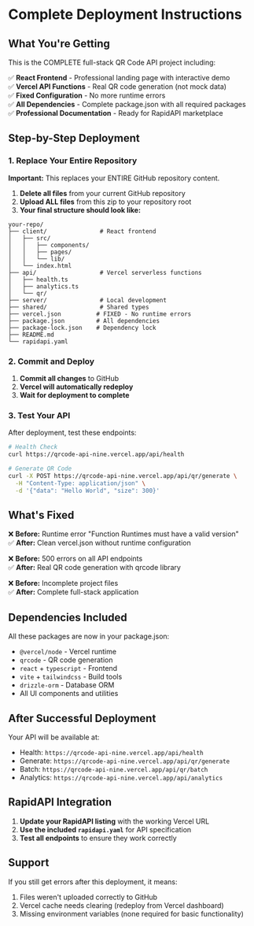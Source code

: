 # Complete Deployment Instructions

## What You're Getting

This is the COMPLETE full-stack QR Code API project including:

✅ **React Frontend** - Professional landing page with interactive demo  
✅ **Vercel API Functions** - Real QR code generation (not mock data)  
✅ **Fixed Configuration** - No more runtime errors  
✅ **All Dependencies** - Complete package.json with all required packages  
✅ **Professional Documentation** - Ready for RapidAPI marketplace  

## Step-by-Step Deployment

### 1. Replace Your Entire Repository

**Important:** This replaces your ENTIRE GitHub repository content.

1. **Delete all files** from your current GitHub repository
2. **Upload ALL files** from this zip to your repository root
3. **Your final structure should look like:**

```
your-repo/
├── client/               # React frontend
│   ├── src/
│   │   ├── components/
│   │   ├── pages/
│   │   └── lib/
│   └── index.html
├── api/                  # Vercel serverless functions
│   ├── health.ts
│   ├── analytics.ts
│   └── qr/
├── server/               # Local development
├── shared/               # Shared types
├── vercel.json          # FIXED - No runtime errors
├── package.json         # All dependencies
├── package-lock.json    # Dependency lock
├── README.md
└── rapidapi.yaml
```

### 2. Commit and Deploy

1. **Commit all changes** to GitHub
2. **Vercel will automatically redeploy**
3. **Wait for deployment to complete**

### 3. Test Your API

After deployment, test these endpoints:

```bash
# Health Check
curl https://qrcode-api-nine.vercel.app/api/health

# Generate QR Code
curl -X POST https://qrcode-api-nine.vercel.app/api/qr/generate \
  -H "Content-Type: application/json" \
  -d '{"data": "Hello World", "size": 300}'
```

## What's Fixed

❌ **Before:** Runtime error "Function Runtimes must have a valid version"  
✅ **After:** Clean vercel.json without runtime configuration  

❌ **Before:** 500 errors on all API endpoints  
✅ **After:** Real QR code generation with qrcode library  

❌ **Before:** Incomplete project files  
✅ **After:** Complete full-stack application  

## Dependencies Included

All these packages are now in your package.json:

- `@vercel/node` - Vercel runtime
- `qrcode` - QR code generation
- `react` + `typescript` - Frontend
- `vite` + `tailwindcss` - Build tools
- `drizzle-orm` - Database ORM
- All UI components and utilities

## After Successful Deployment

Your API will be available at:
- Health: `https://qrcode-api-nine.vercel.app/api/health`
- Generate: `https://qrcode-api-nine.vercel.app/api/qr/generate`
- Batch: `https://qrcode-api-nine.vercel.app/api/qr/batch`
- Analytics: `https://qrcode-api-nine.vercel.app/api/analytics`

## RapidAPI Integration

1. **Update your RapidAPI listing** with the working Vercel URL
2. **Use the included `rapidapi.yaml`** for API specification
3. **Test all endpoints** to ensure they work correctly

## Support

If you still get errors after this deployment, it means:
1. Files weren't uploaded correctly to GitHub
2. Vercel cache needs clearing (redeploy from Vercel dashboard)
3. Missing environment variables (none required for basic functionality)